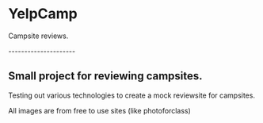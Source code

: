 # YelpCamp
Campsite reviews. 

<p>---------------------</p>
<h2>Small project for reviewing campsites.</h2>
<p>Testing out various technologies to create a mock reviewsite for campsites.</p>
<p>All images are from free to use sites (like photoforclass)</p>
